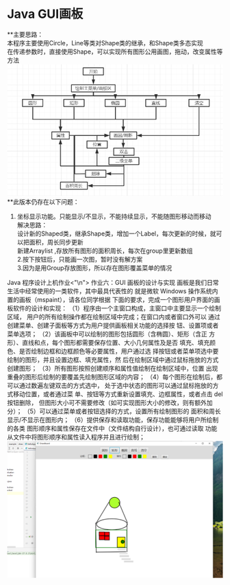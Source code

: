 # Java GUI画板
**主要思路：  
本程序主要使用Circle，Line等类对Shape类的继承，和Shape类多态实现  
在传递参数时，直接使用Shape，可以实现所有图形公用画图，拖动，改变属性等方法  
 ![](src/main/1.png)  
**此版本仍存在以下问题：  
1.	坐标显示功能。只能显示/不显示，不能持续显示，不能随图形移动而移动  
解决思路：  
设计新的Shaped类，继承Shape类，增加一个Label，每次更新的时候，就可以把面积，周长同步更新  
新建Arraylist <Label>,存放所有图形的面积周长，每次在group里更新数组  
2.按下按钮后，只能画一次图，暂时没有解方案  
3.因为是用Group存放图形，所以存在图形覆盖菜单的情况  
  
    
Java 程序设计上机作业<"\n">
作业六：GUI 画板的设计与实现
画板是我们日常生活中经常使用的一类软件，其中最具代表性的
就是微软 Windows 操作系统内置的画板（mspaint），请各位同学根据
下面的要求，完成一个图形用户界面的画板软件的设计和实现：
（1）程序由一个主窗口构成，主窗口中主要显示一个绘制区域，
用户的所有绘制操作都在绘制区域中完成；在窗口内或者窗口外可以
通过创建菜单、创建子面板等方式为用户提供画板相关功能的选择按
钮、设置项或者菜单选项；
（2）该画板中可以绘制的图形包括圆形（含椭圆）、矩形（含正
方形）、直线和点，每个图形都需要保存位置、大小几何属性及是否
填充、填充颜色、是否绘制边框和边框颜色等必要属性，用户通过选
择按钮或者菜单项选中要绘制的图形，并且设置边框、填充属性，然
后在绘制区域中通过鼠标拖放的方式创建图形；
（3）所有图形按照创建顺序和属性值绘制在绘制区域中，位置
出现重叠的图形后绘制的要覆盖先绘制图形区域的内容；
（4）每个图形在绘制后，都可以通过数遍左键双击的方式选中，
处于选中状态的图形可以通过鼠标拖放的方式移动位置，或者通过菜
单、按钮等方式重新设置填充、边框属性，或者点击 del 按钮删除，
但图形大小可不需要修改（如可实现图形大小的修改，则有额外加分）；
（5）可以通过菜单或者按钮选择的方式，设置所有绘制图形的
面积和周长显示/不显示在图形内；
（6）提供保存和读取功能，保存功能能够将用户所绘制的各类
图形顺序和属性保存在文件中（文件结构自行设计），也可通过读取
功能从文件中将图形顺序和属性读入程序并且进行绘制；  
 ![](src/main/2.png)
